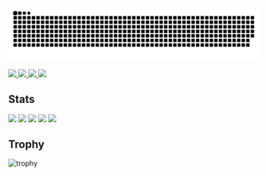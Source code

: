 ![](https://raw.githubusercontent.com/Subara3/Subara3/output/github-contribution-grid-snake.svg)

<p align="left">
  <a href="https://github.com/Keichan15">
    <img height="20" src="https://komarev.com/ghpvc/?username=Subara3" />
  </a>
  <a href="https://github.com/Keichan15">
    <img height="20" src="https://img.shields.io/github/followers/Subara3?label=follow&logo=github&style=flat" />
  </a>
  <a href="http://qiita.com/Keichan_15">
    <img height="20" src="https://qiita-badge.apiapi.app/s/Subara3/posts.svg" />
  </a>
  <a href="http://qiita.com/Keichan_15">
    <img height="20" src="https://qiita-badge.apiapi.app/s/Subara3/contributions.svg" />
  </a>
</p>

## Stats
![](http://github-profile-summary-cards.vercel.app/api/cards/profile-details?username=Subara3&theme=gruvbox)
![](http://github-profile-summary-cards.vercel.app/api/cards/repos-per-language?username=Subara3&theme=gruvbox)
![](http://github-profile-summary-cards.vercel.app/api/cards/most-commit-language?username=Subara3&theme=gruvbox)
![](http://github-profile-summary-cards.vercel.app/api/cards/stats?username=Subara3&theme=gruvbox)
![](http://github-profile-summary-cards.vercel.app/api/cards/productive-time?username=Subara3&theme=gruvbox&utcOffset=9)

## Trophy
![trophy](https://github-profile-trophy.vercel.app/?username=Subara3&theme=gruvbox)

